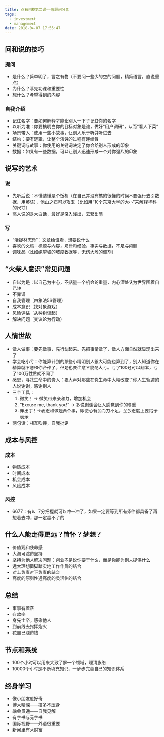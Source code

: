 ```yaml
---
title: 点石创校第二课——唐顾问分享
tags:
  - investment
  - management
date: 2018-04-07 17:55:47
---
```



## 问和说的技巧

### 提问

* 是什么？简单明了，言之有物（不要问一些大的空的问题，精简语言，直说重点）
* 为什么？事先功课和重要性
* 想什么？希望得到的内容

### 自我介绍 

* 记住名字：要如何解释才能让别人一下子记住你的名字
* 以听为准：你要搞明白你的目标对象是谁，做好“用户调研”，从而“看人下菜”
* 场景带入：使用一些小故事，让别人乐于听并听进去
* 结构：要有逻辑，让整个演讲的过程有连续性
* 关键词与故事：你使用的关键词决定了你会给别人形成的印象
* 数据：如果有一些数据，可以让别人迅速形成一个对你强烈的印象

## 说写的艺术

### 说

* 先听后说：不懂装懂是个饭桶（在自己并没有搞的很懂的时候不要强行去引数据、用英语），他山之石可以攻玉（比如用“10个东京大学的大小”来解释华科的尺寸）
* 高人说的是大白话，最好是深入浅出，去繁出简

### 写

* “活捉林志玲”：文章给谁看，想要说什么
* 喜欢的文稿：标题与内容，规律和经验，事实与数据，不足与问题
* 调味品（比如绝望坡的坡度数据等，无伤大雅的调剂）

## “火柴人意识”常见问题

* 自以为是：以自己为中心，不掂量一个机会的重量，内心深处认为世界围着自己转
* 不靠谱
* 自我管理（四象法5S管理）
* 成本意识（找对象游戏）
* 风险评估（从种树谈起）
* 解决问题（变议论为行动）

## 人情世故

* 做人做事：要先做事，先行动起来。先把事情做了，做人方面自然就显现出来了
* 学会吃小亏：你能算计到的那些小精明别人很大可能也算到了，别人知道你在精算就不想和你合作了。但是也要注意不能吃大亏。亏了100还可以翻本，亏了100万性质就不同了
* 感恩，寻找生命中的贵人：要大声对那些在你生命中大幅改变了你人生轨迹的人说谢谢，感谢别人
* 三个工具：
  1. 微笑！ -> 微笑带来亲和力，增加机会
  2. “Excuse me, thank you!”  -> 多说谢谢会让人感觉到你的尊重
  3. 伸出手！->表态和做是两个事，即使心有余而力不足，至少态度上要给予表示
* 两句话：相互吹捧，自我批评

## 成本与风控

### 成本

* 物质成本
* 时间成本
* 机会成本
* 风险成本

### 风控

* 6677：有6、7分把握就可以冲一冲了，如果一定要等到所有条件都具备了再想着去冲，那一定赢不了的

## 什么人能走得更远？情怀？梦想？

* 价值观和使命感
* 大海可渡的坚持
* 坚持为他人解决问题：创业不是说你要干什么，而是你能为别人提供什么
* 远大理想同脚踏实地工作作风的结合
* 对上负责对下负责的结合
* 高度的原则性通高度的灵活性的结合

## 总结

* 事事有着落
* 有效率
* 身先士卒，感染他人
* 到前线去指挥炮火
* 花自己赚的钱

## 节点和系统

* 100个小时可以用来大致了解一个领域，理清脉络
* 10000个小时是不断填充知识，一步步完善自己的知识体系

## 终身学习

* 像小朋友般好奇
* 博大精深——技多不压身
* 融会贯通——自我见解
* 有字书与无字书
* 国际视野——外语很重要
* 新闻里有大财富